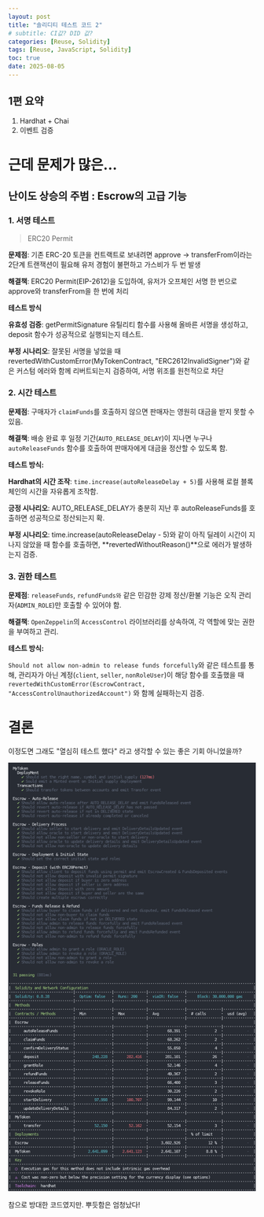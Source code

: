 ```yaml
---
layout: post
title: "솔리디티 테스트 코드 2"
# subtitle: CI값? DID 값?
categories: [Reuse, Solidity]
tags: [Reuse, JavaScript, Solidity]
toc: true
date: 2025-08-05
---
```


## 1편 요약

1. Hardhat + Chai
2. 이벤트 검증

# 근데 문제가 많은...

## 난이도 상승의 주범 : Escrow의 고급 기능

### 1. 서명 테스트

> ERC20 Permit

**문제점**: 기존 ERC-20 토큰을 컨트랙트로 보내려면 approve -> transferFrom이라는 2단계 트랜잭션이 필요해 유저 경험이 불편하고 가스비가 두 번 발생

**해결책**: ERC20 Permit(EIP-2612)을 도입하여, 유저가 오프체인 서명 한 번으로 approve와 transferFrom을 한 번에 처리

**테스트 방식**

**유효성 검증**: getPermitSignature 유틸리티 함수를 사용해 올바른 서명을 생성하고, deposit 함수가 성공적으로 실행되는지 테스트.

**부정 시나리오**: 잘못된 서명을 넣었을 때 revertedWithCustomError(MyTokenContract, "ERC2612InvalidSigner")와 같은 커스텀 에러와 함께 리버트되는지 검증하여, 서명 위조를 원천적으로 차단

### 2. 시간 테스트

**문제점**: 구매자가 `claimFunds`를 호출하지 않으면 판매자는 영원히 대금을 받지 못할 수 있음.

**해결책**: 배송 완료 후 일정 기간(`AUTO_RELEASE_DELAY`)이 지나면 누구나 `autoReleaseFunds` 함수를 호출하여 판매자에게 대금을 정산할 수 있도록 함.

**테스트 방식:**

**Hardhat의 시간 조작**: `time.increase(autoReleaseDelay + 5)`를 사용해 로컬 블록체인의 시간을 자유롭게 조작함.

**긍정 시나리오**: AUTO_RELEASE_DELAY가 충분히 지난 후 autoReleaseFunds를 호출하면 성공적으로 정산되는지 확.

**부정 시나리오**: time.increase(autoReleaseDelay - 5)와 같이 아직 딜레이 시간이 지나지 않았을 때 함수를 호출하면, **revertedWithoutReason()**으로 에러가 발생하는지 검증.

### 3. 권한 테스트

**문제점**: `releaseFunds`, `refundFunds와` 같은 민감한 강제 정산/환불 기능은 오직 관리자(`ADMIN_ROLE`)만 호출할 수 있어야 함.

**해결책**: `OpenZeppelin`의 `AccessControl` 라이브러리를 상속하여, 각 역할에 맞는 권한을 부여하고 관리.

**테스트 방식:**

`Should not allow non-admin to release funds forcefully`와 같은 테스트를 통해, 관리자가 아닌 계정(`client`, `seller`, `nonRoleUser`)이 해당 함수를 호출했을 때 `revertedWithCustomError(EscrowContract, "AccessControlUnauthorizedAccount")` 와 함께 실패하는지 검증.

# 결론

이정도면 그래도 "열심히 테스트 했다" 라고 생각할 수 있는 좋은 기회 아니었을까?

![test](/assets/images/blockchain/solidityTest/solidityTest.png)

참으로 방대한 코드였지만. 뿌듯함은 엄청났다!
